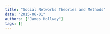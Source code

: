 ```yaml
---
title: "Social Networks Theories and Methods"
date: "2015-06-01"
authors: ["James Hollway"]
tags: []
---
```

